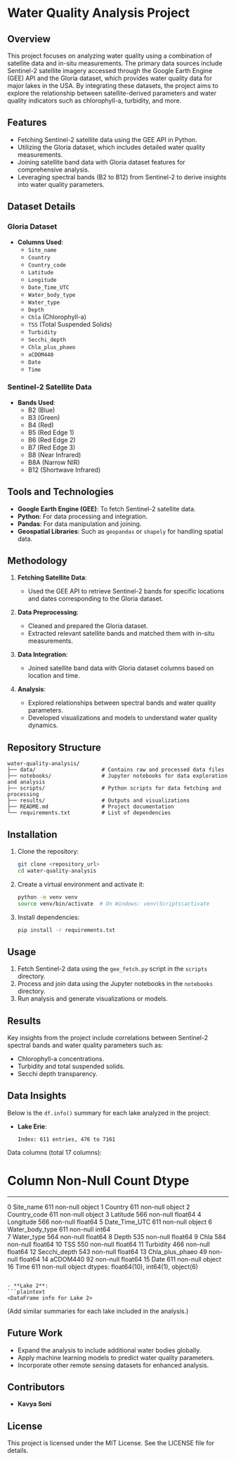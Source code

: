 # Water Quality Analysis Project

## Overview
This project focuses on analyzing water quality using a combination of satellite data and in-situ measurements. The primary data sources include Sentinel-2 satellite imagery accessed through the Google Earth Engine (GEE) API and the Gloria dataset, which provides water quality data for major lakes in the USA. By integrating these datasets, the project aims to explore the relationship between satellite-derived parameters and water quality indicators such as chlorophyll-a, turbidity, and more.

## Features
- Fetching Sentinel-2 satellite data using the GEE API in Python.
- Utilizing the Gloria dataset, which includes detailed water quality measurements.
- Joining satellite band data with Gloria dataset features for comprehensive analysis.
- Leveraging spectral bands (B2 to B12) from Sentinel-2 to derive insights into water quality parameters.

## Dataset Details
### Gloria Dataset
- **Columns Used**:
  - `Site_name`
  - `Country`
  - `Country_code`
  - `Latitude`
  - `Longitude`
  - `Date_Time_UTC`
  - `Water_body_type`
  - `Water_type`
  - `Depth`
  - `Chla` (Chlorophyll-a)
  - `TSS` (Total Suspended Solids)
  - `Turbidity`
  - `Secchi_depth`
  - `Chla_plus_phaeo`
  - `aCDOM440`
  - `Date`
  - `Time`

### Sentinel-2 Satellite Data
- **Bands Used**:
  - B2 (Blue)
  - B3 (Green)
  - B4 (Red)
  - B5 (Red Edge 1)
  - B6 (Red Edge 2)
  - B7 (Red Edge 3)
  - B8 (Near Infrared)
  - B8A (Narrow NIR)
  - B12 (Shortwave Infrared)

## Tools and Technologies
- **Google Earth Engine (GEE)**: To fetch Sentinel-2 satellite data.
- **Python**: For data processing and integration.
- **Pandas**: For data manipulation and joining.
- **Geospatial Libraries**: Such as `geopandas` or `shapely` for handling spatial data.

## Methodology
1. **Fetching Satellite Data**:
   - Used the GEE API to retrieve Sentinel-2 bands for specific locations and dates corresponding to the Gloria dataset.

2. **Data Preprocessing**:
   - Cleaned and prepared the Gloria dataset.
   - Extracted relevant satellite bands and matched them with in-situ measurements.

3. **Data Integration**:
   - Joined satellite band data with Gloria dataset columns based on location and time.

4. **Analysis**:
   - Explored relationships between spectral bands and water quality parameters.
   - Developed visualizations and models to understand water quality dynamics.

## Repository Structure
```
water-quality-analysis/
├── data/                     # Contains raw and processed data files
├── notebooks/                # Jupyter notebooks for data exploration and analysis
├── scripts/                  # Python scripts for data fetching and processing
├── results/                  # Outputs and visualizations
├── README.md                 # Project documentation
└── requirements.txt          # List of dependencies
```

## Installation
1. Clone the repository:
   ```bash
   git clone <repository_url>
   cd water-quality-analysis
   ```
2. Create a virtual environment and activate it:
   ```bash
   python -m venv venv
   source venv/bin/activate  # On Windows: venv\Scripts\activate
   ```
3. Install dependencies:
   ```bash
   pip install -r requirements.txt
   ```

## Usage
1. Fetch Sentinel-2 data using the `gee_fetch.py` script in the `scripts` directory.
2. Process and join data using the Jupyter notebooks in the `notebooks` directory.
3. Run analysis and generate visualizations or models.

## Results
Key insights from the project include correlations between Sentinel-2 spectral bands and water quality parameters such as:
- Chlorophyll-a concentrations.
- Turbidity and total suspended solids.
- Secchi depth transparency.

## Data Insights
Below is the `df.info()` summary for each lake analyzed in the project:

- **Lake Erie**:
  ```plaintext
  Index: 611 entries, 476 to 7161
Data columns (total 17 columns):
 #   Column           Non-Null Count  Dtype  
---  ------           --------------  -----  
 0   Site_name        611 non-null    object 
 1   Country          611 non-null    object 
 2   Country_code     611 non-null    object 
 3   Latitude         566 non-null    float64
 4   Longitude        566 non-null    float64
 5   Date_Time_UTC    611 non-null    object 
 6   Water_body_type  611 non-null    int64  
 7   Water_type       564 non-null    float64
 8   Depth            535 non-null    float64
 9   Chla             584 non-null    float64
 10  TSS              550 non-null    float64
 11  Turbidity        466 non-null    float64
 12  Secchi_depth     543 non-null    float64
 13  Chla_plus_phaeo  49 non-null     float64
 14  aCDOM440         92 non-null     float64
 15  Date             611 non-null    object 
 16  Time             611 non-null    object 
dtypes: float64(10), int64(1), object(6)
  ```

- **Lake 2**:
  ```plaintext
  <DataFrame info for Lake 2>
  ```

(Add similar summaries for each lake included in the analysis.)

## Future Work
- Expand the analysis to include additional water bodies globally.
- Apply machine learning models to predict water quality parameters.
- Incorporate other remote sensing datasets for enhanced analysis.

## Contributors
- **Kavya Soni**

## License
This project is licensed under the MIT License. See the LICENSE file for details.

